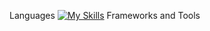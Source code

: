 Languages
[![My Skills](https://skillicons.dev/icons?i=js,html,css,wasm)](https://skillicons.dev)
Frameworks and Tools
